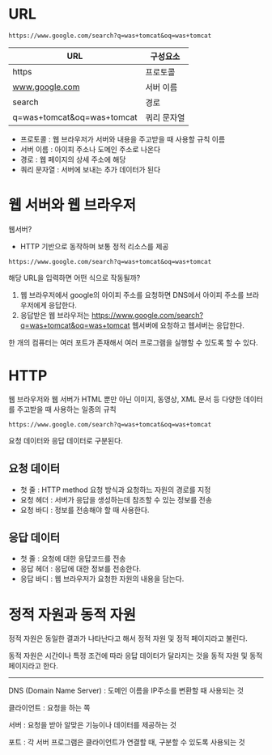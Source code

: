 # URL

```
https://www.google.com/search?q=was+tomcat&oq=was+tomcat
```

|         URL                 |   구성요소   |
|-----------------------------|-------------|
| https                       | 프로토콜     |
| www.google.com              | 서버 이름    |
| search                      | 경로         |
| q=was+tomcat&oq=was+tomcat  | 쿼리 문자열  |

- 프로토콜 : 웹 브라우저가 서버와 내용을 주고받을 때 사용할 규칙 이름
- 서버 이름 : 아이피 주소나 도메인 주소로 나온다
- 경로 : 웹 페이지의 상세 주소에 해당
- 쿼리 문자열 : 서버에 보내는 추가 데이터가 된다

# 웹 서버와 웹 브라우저

웹서버?

- HTTP 기반으로 동작하며 보통 정적 리소스를 제공

```
https://www.google.com/search?q=was+tomcat&oq=was+tomcat
```

해당 URL을 입력하면 어떤 식으로 작동될까?

1. 웹 브라우저에서 google의 아이피 주소를 요청하면 DNS에서 아이피 주소를 브라우저에게 응답한다.
2. 응답받은 웹 브라우저는 https://www.google.com/search?q=was+tomcat&oq=was+tomcat 웹서버에 요청하고 웹서버는 응답한다.

한 개의 컴퓨터는 여러 포트가 존재해서 여러 프로그램을 실행할 수 있도록 할 수 있다.

# HTTP

웹 브라우저와 웹 서버가 HTML 뿐만 아닌 이미지, 동영상, XML 문서 등 다양한 데이터를 주고받을 때 사용하는 일종의 규칙

```
https://www.google.com/search?q=was+tomcat&oq=was+tomcat
```

요청 데이터와 응답 데이터로 구분된다.

## 요청 데이터

- 첫 줄 : HTTP method 요청 방식과 요청하느 자원의 경로를 지정
- 요청 헤더 : 서버가 응답을 생성하는데 참조할 수 있는 정보를 전송
- 요청 바디 : 정보를 전송해야 할 때 사용한다.

## 응답 데이터

- 첫 줄 : 요청에 대한 응답코드를 전송
- 응답 헤더 : 응답에 대한 정보를 전송한다.
- 응답 바디 : 웹 브라우저가 요청한 자원의 내용을 담는다.

# 정적 자원과 동적 자원

정적 자원은 동일한 결과가 나타난다고 해서 정적 자원 및 정적 페이지라고 불린다.

동적 자원은 시간이나 특정 조건에 따라 응답 데이터가 달라지는 것을 동적 자원 및 동적 페이지라고 한다.

-----

DNS (Domain Name Server) : 도메인 이름을 IP주소를 변환할 때 사용되는 것

클라이언트 : 요청을 하는 쪽

서버 : 요청을 받아 알맞은 기능이나 데이터를 제공하는 것

포트 : 각 서버 프로그램은 클라이언트가 연결할 때, 구분할 수 있도록 사용되는 것